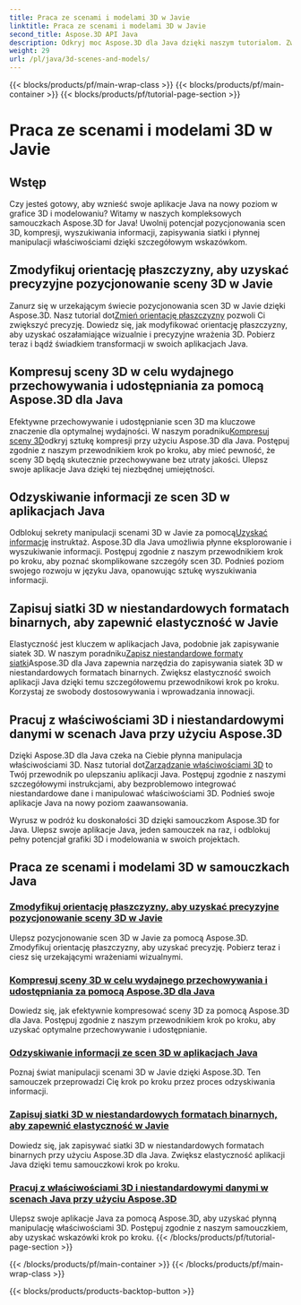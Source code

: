 ```yaml
---
title: Praca ze scenami i modelami 3D w Javie
linktitle: Praca ze scenami i modelami 3D w Javie
second_title: Aspose.3D API Java
description: Odkryj moc Aspose.3D dla Java dzięki naszym tutorialom. Zwiększ precyzję, wydajność przechowywania i manipulowanie scenami 3D w aplikacjach Java.
weight: 29
url: /pl/java/3d-scenes-and-models/
---
```


{{< blocks/products/pf/main-wrap-class >}}
{{< blocks/products/pf/main-container >}}
{{< blocks/products/pf/tutorial-page-section >}}

# Praca ze scenami i modelami 3D w Javie

## Wstęp

Czy jesteś gotowy, aby wznieść swoje aplikacje Java na nowy poziom w grafice 3D i modelowaniu? Witamy w naszych kompleksowych samouczkach Aspose.3D for Java! Uwolnij potencjał pozycjonowania scen 3D, kompresji, wyszukiwania informacji, zapisywania siatki i płynnej manipulacji właściwościami dzięki szczegółowym wskazówkom.

## Zmodyfikuj orientację płaszczyzny, aby uzyskać precyzyjne pozycjonowanie sceny 3D w Javie

 Zanurz się w urzekającym świecie pozycjonowania scen 3D w Javie dzięki Aspose.3D. Nasz tutorial dot[Zmień orientację płaszczyzny](./change-plane-orientation/) pozwoli Ci zwiększyć precyzję. Dowiedz się, jak modyfikować orientację płaszczyzny, aby uzyskać oszałamiające wizualnie i precyzyjne wrażenia 3D. Pobierz teraz i bądź świadkiem transformacji w swoich aplikacjach Java.

## Kompresuj sceny 3D w celu wydajnego przechowywania i udostępniania za pomocą Aspose.3D dla Java

 Efektywne przechowywanie i udostępnianie scen 3D ma kluczowe znaczenie dla optymalnej wydajności. W naszym poradniku[Kompresuj sceny 3D](./compress-3d-scenes/)odkryj sztukę kompresji przy użyciu Aspose.3D dla Java. Postępuj zgodnie z naszym przewodnikiem krok po kroku, aby mieć pewność, że sceny 3D będą skutecznie przechowywane bez utraty jakości. Ulepsz swoje aplikacje Java dzięki tej niezbędnej umiejętności.

## Odzyskiwanie informacji ze scen 3D w aplikacjach Java

 Odblokuj sekrety manipulacji scenami 3D w Javie za pomocą[Uzyskać informację](./get-scene-information/) instruktaż. Aspose.3D dla Java umożliwia płynne eksplorowanie i wyszukiwanie informacji. Postępuj zgodnie z naszym przewodnikiem krok po kroku, aby poznać skomplikowane szczegóły scen 3D. Podnieś poziom swojego rozwoju w języku Java, opanowując sztukę wyszukiwania informacji.

## Zapisuj siatki 3D w niestandardowych formatach binarnych, aby zapewnić elastyczność w Javie

 Elastyczność jest kluczem w aplikacjach Java, podobnie jak zapisywanie siatek 3D. W naszym poradniku[Zapisz niestandardowe formaty siatki](./save-custom-mesh-formats/)Aspose.3D dla Java zapewnia narzędzia do zapisywania siatek 3D w niestandardowych formatach binarnych. Zwiększ elastyczność swoich aplikacji Java dzięki temu szczegółowemu przewodnikowi krok po kroku. Korzystaj ze swobody dostosowywania i wprowadzania innowacji.

## Pracuj z właściwościami 3D i niestandardowymi danymi w scenach Java przy użyciu Aspose.3D

 Dzięki Aspose.3D dla Java czeka na Ciebie płynna manipulacja właściwościami 3D. Nasz tutorial dot[Zarządzanie właściwościami 3D](./managing-3d-properties-scenes/) to Twój przewodnik po ulepszaniu aplikacji Java. Postępuj zgodnie z naszymi szczegółowymi instrukcjami, aby bezproblemowo integrować niestandardowe dane i manipulować właściwościami 3D. Podnieś swoje aplikacje Java na nowy poziom zaawansowania.

Wyrusz w podróż ku doskonałości 3D dzięki samouczkom Aspose.3D for Java. Ulepsz swoje aplikacje Java, jeden samouczek na raz, i odblokuj pełny potencjał grafiki 3D i modelowania w swoich projektach.
## Praca ze scenami i modelami 3D w samouczkach Java
### [Zmodyfikuj orientację płaszczyzny, aby uzyskać precyzyjne pozycjonowanie sceny 3D w Javie](./change-plane-orientation/)
Ulepsz pozycjonowanie scen 3D w Javie za pomocą Aspose.3D. Zmodyfikuj orientację płaszczyzny, aby uzyskać precyzję. Pobierz teraz i ciesz się urzekającymi wrażeniami wizualnymi.
### [Kompresuj sceny 3D w celu wydajnego przechowywania i udostępniania za pomocą Aspose.3D dla Java](./compress-3d-scenes/)
Dowiedz się, jak efektywnie kompresować sceny 3D za pomocą Aspose.3D dla Java. Postępuj zgodnie z naszym przewodnikiem krok po kroku, aby uzyskać optymalne przechowywanie i udostępnianie.
### [Odzyskiwanie informacji ze scen 3D w aplikacjach Java](./get-scene-information/)
Poznaj świat manipulacji scenami 3D w Javie dzięki Aspose.3D. Ten samouczek przeprowadzi Cię krok po kroku przez proces odzyskiwania informacji.
### [Zapisuj siatki 3D w niestandardowych formatach binarnych, aby zapewnić elastyczność w Javie](./save-custom-mesh-formats/)
Dowiedz się, jak zapisywać siatki 3D w niestandardowych formatach binarnych przy użyciu Aspose.3D dla Java. Zwiększ elastyczność aplikacji Java dzięki temu samouczkowi krok po kroku.
### [Pracuj z właściwościami 3D i niestandardowymi danymi w scenach Java przy użyciu Aspose.3D](./managing-3d-properties-scenes/)
Ulepsz swoje aplikacje Java za pomocą Aspose.3D, aby uzyskać płynną manipulację właściwościami 3D. Postępuj zgodnie z naszym samouczkiem, aby uzyskać wskazówki krok po kroku.
{{< /blocks/products/pf/tutorial-page-section >}}

{{< /blocks/products/pf/main-container >}}
{{< /blocks/products/pf/main-wrap-class >}}

{{< blocks/products/products-backtop-button >}}
